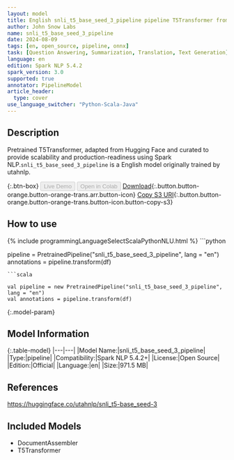 ```yaml
---
layout: model
title: English snli_t5_base_seed_3_pipeline pipeline T5Transformer from utahnlp
author: John Snow Labs
name: snli_t5_base_seed_3_pipeline
date: 2024-08-09
tags: [en, open_source, pipeline, onnx]
task: [Question Answering, Summarization, Translation, Text Generation]
language: en
edition: Spark NLP 5.4.2
spark_version: 3.0
supported: true
annotator: PipelineModel
article_header:
  type: cover
use_language_switcher: "Python-Scala-Java"
---
```


## Description

Pretrained T5Transformer, adapted from Hugging Face and curated to provide scalability and production-readiness using Spark NLP.`snli_t5_base_seed_3_pipeline` is a English model originally trained by utahnlp.

{:.btn-box}
<button class="button button-orange" disabled>Live Demo</button>
<button class="button button-orange" disabled>Open in Colab</button>
[Download](https://s3.amazonaws.com/auxdata.johnsnowlabs.com/public/models/snli_t5_base_seed_3_pipeline_en_5.4.2_3.0_1723161835205.zip){:.button.button-orange.button-orange-trans.arr.button-icon}
[Copy S3 URI](s3://auxdata.johnsnowlabs.com/public/models/snli_t5_base_seed_3_pipeline_en_5.4.2_3.0_1723161835205.zip){:.button.button-orange.button-orange-trans.button-icon.button-copy-s3}

## How to use



<div class="tabs-box" markdown="1">
{% include programmingLanguageSelectScalaPythonNLU.html %}
```python

pipeline = PretrainedPipeline("snli_t5_base_seed_3_pipeline", lang = "en")
annotations =  pipeline.transform(df)   

```
```scala

val pipeline = new PretrainedPipeline("snli_t5_base_seed_3_pipeline", lang = "en")
val annotations = pipeline.transform(df)

```
</div>

{:.model-param}
## Model Information

{:.table-model}
|---|---|
|Model Name:|snli_t5_base_seed_3_pipeline|
|Type:|pipeline|
|Compatibility:|Spark NLP 5.4.2+|
|License:|Open Source|
|Edition:|Official|
|Language:|en|
|Size:|971.5 MB|

## References

https://huggingface.co/utahnlp/snli_t5-base_seed-3

## Included Models

- DocumentAssembler
- T5Transformer
